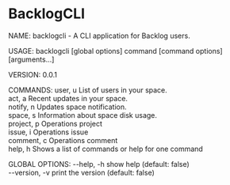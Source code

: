 # BacklogCLI

NAME:
   backlogcli - A CLI application for Backlog users.

USAGE:
   backlogcli [global options] command [command options] [arguments...]

VERSION:
   0.0.1

COMMANDS:
   user, u     List of users in your space.  
   act, a      Recent updates in your space.  
   notify, n   Updates space notification.  
   space, s    Information about space disk usage.  
   project, p  Operations project  
   issue, i    Operations issue  
   comment, c  Operations comment  
   help, h     Shows a list of commands or help for one command  

GLOBAL OPTIONS:
   --help, -h     show help (default: false)  
   --version, -v  print the version (default: false)  
